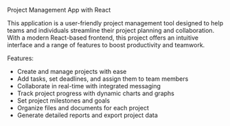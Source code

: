 Project Management App with React

This application is a user-friendly project management tool designed to help teams and individuals streamline their project planning and collaboration. With a modern React-based frontend, this project offers an intuitive interface and a range of features to boost productivity and teamwork.

Features:
- Create and manage projects with ease
- Add tasks, set deadlines, and assign them to team members
- Collaborate in real-time with integrated messaging
- Track project progress with dynamic charts and graphs
- Set project milestones and goals
- Organize files and documents for each project
- Generate detailed reports and export project data


